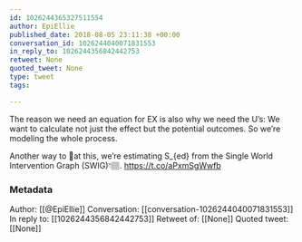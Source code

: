 ```yaml
---
id: 1026244365327511554
author: EpiEllie
published_date: 2018-08-05 23:11:38 +00:00
conversation_id: 1026244040071831553
in_reply_to: 1026244356842442753
retweet: None
quoted_tweet: None
type: tweet
tags:

---
```


The reason we need an equation for EX is also why we need the U’s: We want to calculate not just the effect but the potential outcomes. So we’re modeling the whole process. 

Another way to 👀at this, we’re estimating S_{ed} from the Single World Intervention Graph (SWIG)👇🏽. https://t.co/aPxmSgWwfb

### Metadata

Author: [[@EpiEllie]]
Conversation: [[conversation-1026244040071831553]]
In reply to: [[1026244356842442753]]
Retweet of: [[None]]
Quoted tweet: [[None]]
